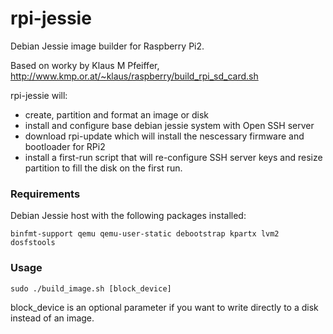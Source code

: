 # rpi-jessie

Debian Jessie image builder for Raspberry Pi2.

Based on worky by Klaus M Pfeiffer, http://www.kmp.or.at/~klaus/raspberry/build_rpi_sd_card.sh

rpi-jessie will:
  - create, partition and format an image or disk
  - install and configure base debian jessie system with Open SSH server
  - download rpi-update which will install the nescessary firmware and bootloader for RPi2
  - install a first-run script that will re-configure SSH server keys and resize partition to fill the disk on the first run.

### Requirements

Debian Jessie host with the following packages installed:

```binfmt-support qemu qemu-user-static debootstrap kpartx lvm2 dosfstools```

### Usage

```sudo ./build_image.sh [block_device]```

block_device is an optional parameter if you want to write directly to a disk instead of an image.
